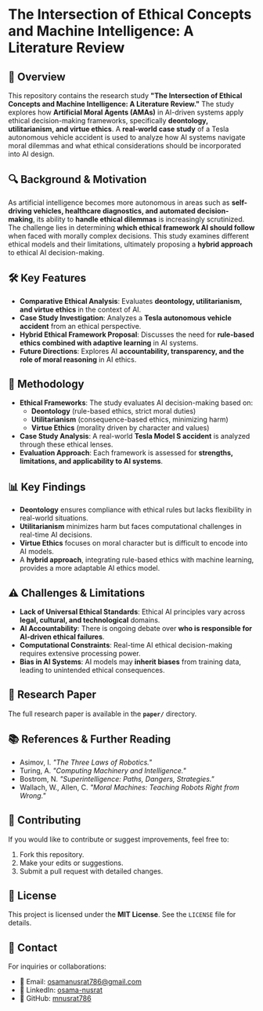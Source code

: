 # The Intersection of Ethical Concepts and Machine Intelligence: A Literature Review

## 📌 Overview
This repository contains the research study **"The Intersection of Ethical Concepts and Machine Intelligence: A Literature Review."** The study explores how **Artificial Moral Agents (AMAs)** in AI-driven systems apply ethical decision-making frameworks, specifically **deontology, utilitarianism, and virtue ethics**. A **real-world case study** of a Tesla autonomous vehicle accident is used to analyze how AI systems navigate moral dilemmas and what ethical considerations should be incorporated into AI design.

## 🔍 Background & Motivation
As artificial intelligence becomes more autonomous in areas such as **self-driving vehicles, healthcare diagnostics, and automated decision-making**, its ability to **handle ethical dilemmas** is increasingly scrutinized. The challenge lies in determining **which ethical framework AI should follow** when faced with morally complex decisions. This study examines different ethical models and their limitations, ultimately proposing a **hybrid approach** to ethical AI decision-making.

## 🛠️ Key Features
- **Comparative Ethical Analysis**: Evaluates **deontology, utilitarianism, and virtue ethics** in the context of AI.
- **Case Study Investigation**: Analyzes a **Tesla autonomous vehicle accident** from an ethical perspective.
- **Hybrid Ethical Framework Proposal**: Discusses the need for **rule-based ethics combined with adaptive learning** in AI systems.
- **Future Directions**: Explores AI **accountability, transparency, and the role of moral reasoning** in AI ethics.

## 📑 Methodology
- **Ethical Frameworks**: The study evaluates AI decision-making based on:
  - **Deontology** (rule-based ethics, strict moral duties)
  - **Utilitarianism** (consequence-based ethics, minimizing harm)
  - **Virtue Ethics** (morality driven by character and values)
- **Case Study Analysis**: A real-world **Tesla Model S accident** is analyzed through these ethical lenses.
- **Evaluation Approach**: Each framework is assessed for **strengths, limitations, and applicability to AI systems**.

## 📊 Key Findings
- **Deontology** ensures compliance with ethical rules but lacks flexibility in real-world situations.
- **Utilitarianism** minimizes harm but faces computational challenges in real-time AI decisions.
- **Virtue Ethics** focuses on moral character but is difficult to encode into AI models.
- A **hybrid approach**, integrating rule-based ethics with machine learning, provides a more adaptable AI ethics model.

## ⚠️ Challenges & Limitations
- **Lack of Universal Ethical Standards**: Ethical AI principles vary across **legal, cultural, and technological** domains.
- **AI Accountability**: There is ongoing debate over **who is responsible for AI-driven ethical failures**.
- **Computational Constraints**: Real-time AI ethical decision-making requires extensive processing power.
- **Bias in AI Systems**: AI models may **inherit biases** from training data, leading to unintended ethical consequences.

## 📄 Research Paper
The full research paper is available in the **`paper/`** directory.


## 📚 References & Further Reading
- Asimov, I. *"The Three Laws of Robotics."*
- Turing, A. *"Computing Machinery and Intelligence."*
- Bostrom, N. *"Superintelligence: Paths, Dangers, Strategies."*
- Wallach, W., Allen, C. *"Moral Machines: Teaching Robots Right from Wrong."*

## 🤝 Contributing
If you would like to contribute or suggest improvements, feel free to:
1. Fork this repository.
2. Make your edits or suggestions.
3. Submit a pull request with detailed changes.

## 📝 License
This project is licensed under the **MIT License**. See the `LICENSE` file for details.

## 📧 Contact
For inquiries or collaborations:
- 📩 Email: osamanusrat786@gmail.com
- 🔗 LinkedIn: [osama-nusrat](https://www.linkedin.com/in/osama-nusrat/)
- 🔗 GitHub: [mnusrat786](https://github.com/mnusrat786)
